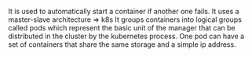 It is used to automatically start a container if another one fails.
It uses a master-slave architecture => k8s
It groups containers into logical groups called pods which represent the basic unit of the manager that can be distributed in the cluster by the kubernetes process.
One pod can have a set of containers that share the same storage and a simple ip address.
